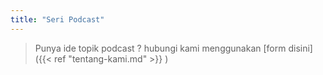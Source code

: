 ```yaml
---
title: "Seri Podcast"
---
```


> Punya ide topik podcast ? hubungi kami menggunakan [form disini]({{< ref "tentang-kami.md" >}}
)